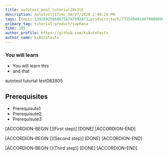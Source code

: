 ```yaml
---
title: autotest_pool_tutorial28s3lE
description: autotestj1Tz4c_10/27/2020 2:40:29 PM
tags: [topic:139269250608756787992873,products:tech/73554900100700000996,tutorial:experience/advanced]
primary_tag: tutorial:product/sapHana
time: 395
author_profile: https://github.com/ksAutotests
author_name: ksAutotests
---
```

### You will learn
- You will learn this
- and that

autotest tutorial text082805

## Prerequisites
- Prerequisute1
- Prerequisute2
- Prerequisute3

[ACCORDION-BEGIN [](First step)]
[DONE]
[ACCORDION-END]

[ACCORDION-BEGIN [](Second step)]
[DONE]
[ACCORDION-END]

[ACCORDION-BEGIN [](Third step)]
[DONE]
[ACCORDION-END]

